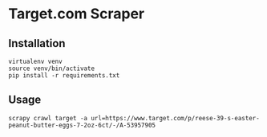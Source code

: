 # Target.com Scraper

## Installation
```
virtualenv venv
source venv/bin/activate
pip install -r requirements.txt
```
## Usage
```scrapy crawl target -a url=https://www.target.com/p/reese-39-s-easter-peanut-butter-eggs-7-2oz-6ct/-/A-53957905```
